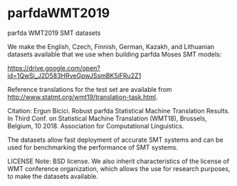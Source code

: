 # parfdaWMT2019
parfda WMT2019 SMT datasets

We make the English, Czech, Finnish, German, Kazakh, and Lithuanian datasets available that we use when building parfda Moses SMT models:

https://drive.google.com/open?id=1QwSi_J2D583HRveGpwJSsmBK5iFRu2Z1

Reference translations for the test set are available from http://www.statmt.org/wmt19/translation-task.html. 

Citation:
Ergun Bicici. Robust parfda Statistical Machine Translation Results. In Third Conf. on Statistical Machine Translation (WMT18), Brussels, Belgium, 10 2018. Association for Computational Linguistics.

The datasets allow fast deployment of accurate SMT systems and can be used for benchmarking the performance of SMT systems.

LICENSE Note: BSD license. We also inherit characteristics of the license of WMT conference organization, which allows the use for research purposes, to make the datasets available.
